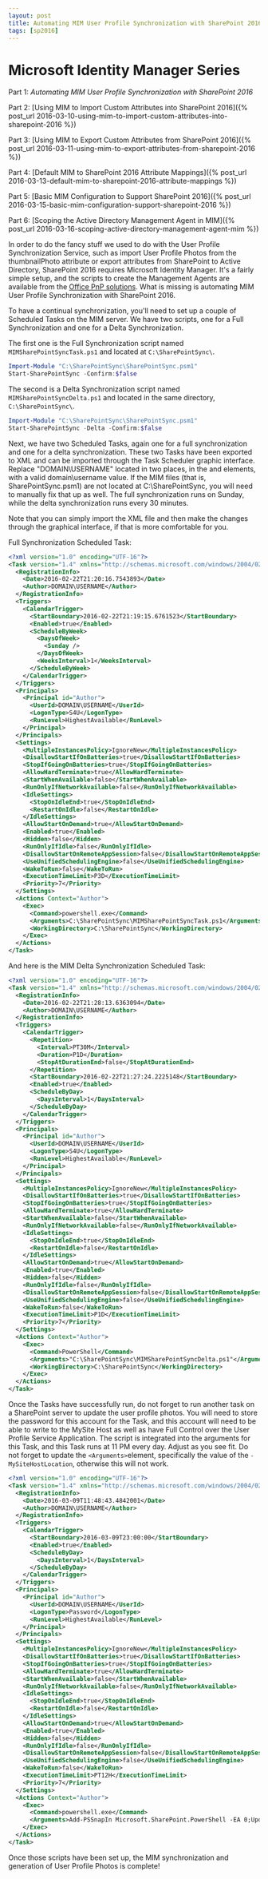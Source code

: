 ```yaml
---
layout: post
title: Automating MIM User Profile Synchronization with SharePoint 2016
tags: [sp2016]
---
```


# Microsoft Identity Manager Series

Part 1: _Automating MIM User Profile Synchronization with SharePoint 2016_

Part 2: [Using MIM to Import Custom Attributes into SharePoint 2016]({% post_url 2016-03-10-using-mim-to-import-custom-attributes-into-sharepoint-2016 %})

Part 3: [Using MIM to Export Custom Attributes from SharePoint 2016]({% post_url 2016-03-11-using-mim-to-export-attributes-from-sharepoint-2016 %})

Part 4: [Default MIM to SharePoint 2016 Attribute Mappings]({% post_url 2016-03-13-default-mim-to-sharepoint-2016-attribute-mappings %})

Part 5: [Basic MIM Configuration to Support SharePoint 2016]({% post_url 2016-03-15-basic-mim-configuration-support-sharepoint-2016 %})

Part 6: [Scoping the Active Directory Management Agent in MIM]({% post_url 2016-03-16-scoping-active-directory-management-agent-mim %})

In order to do the fancy stuff we used to do with the User Profile Synchronization Service, such as import User Profile Photos from the thumbnailPhoto attribute or export attributes from SharePoint to Active Directory, SharePoint 2016 requires Microsoft Identity Manager. It's a fairly simple setup, and the scripts to create the Management Agents are available from the [Office PnP solutions](https://github.com/OfficeDev/PnP-Tools/tree/master/Solutions/UserProfile.MIMSync). What is missing is automating MIM User Profile Synchronization with SharePoint 2016.

To have a continual synchronization, you'll need to set up a couple of Scheduled Tasks on the MIM server. We have two scripts, one for a Full Synchronization and one for a Delta Synchronization.

The first one is the Full Synchronization script named `MIMSharePointSyncTask.ps1` and located at `C:\SharePointSync\`.

```powershell
Import-Module "C:\SharePointSync\SharePointSync.psm1"
Start-SharePointSync -Confirm:$false
```

The second is a Delta Synchronization script named `MIMSharePointSyncDelta.ps1` and located in the same directory, `C:\SharePointSync\`.

```powershell
Import-Module "C:\SharePointSync\SharePointSync.psm1"
Start-SharePointSync -Delta -Confirm:$false
```

Next, we have two Scheduled Tasks, again one for a full synchronization and one for a delta synchronization. These two Tasks have been exported to XML and can be imported through the Task Scheduler graphic interface. Replace "DOMAIN\USERNAME" located in two places, in the <Author> and <UserId> elements, with a valid domain\username value. If the MIM files (that is, SharePointSync.psm1) are not located at C:\SharePointSync, you will need to manually fix that up as well. The full synchronization runs on Sunday, while the delta synchronization runs every 30 minutes.

Note that you can simply import the XML file and then make the changes through the graphical interface, if that is more comfortable for you.

Full Synchronization Scheduled Task:

```xml
<?xml version="1.0" encoding="UTF-16"?>
<Task version="1.4" xmlns="http://schemas.microsoft.com/windows/2004/02/mit/task">
  <RegistrationInfo>
    <Date>2016-02-22T21:20:16.7543893</Date>
    <Author>DOMAIN\USERNAME</Author>
  </RegistrationInfo>
  <Triggers>
    <CalendarTrigger>
      <StartBoundary>2016-02-22T21:19:15.6761523</StartBoundary>
      <Enabled>true</Enabled>
      <ScheduleByWeek>
        <DaysOfWeek>
          <Sunday />
        </DaysOfWeek>
        <WeeksInterval>1</WeeksInterval>
      </ScheduleByWeek>
    </CalendarTrigger>
  </Triggers>
  <Principals>
    <Principal id="Author">
      <UserId>DOMAIN\USERNAME</UserId>
      <LogonType>S4U</LogonType>
      <RunLevel>HighestAvailable</RunLevel>
    </Principal>
  </Principals>
  <Settings>
    <MultipleInstancesPolicy>IgnoreNew</MultipleInstancesPolicy>
    <DisallowStartIfOnBatteries>true</DisallowStartIfOnBatteries>
    <StopIfGoingOnBatteries>true</StopIfGoingOnBatteries>
    <AllowHardTerminate>true</AllowHardTerminate>
    <StartWhenAvailable>false</StartWhenAvailable>
    <RunOnlyIfNetworkAvailable>false</RunOnlyIfNetworkAvailable>
    <IdleSettings>
      <StopOnIdleEnd>true</StopOnIdleEnd>
      <RestartOnIdle>false</RestartOnIdle>
    </IdleSettings>
    <AllowStartOnDemand>true</AllowStartOnDemand>
    <Enabled>true</Enabled>
    <Hidden>false</Hidden>
    <RunOnlyIfIdle>false</RunOnlyIfIdle>
    <DisallowStartOnRemoteAppSession>false</DisallowStartOnRemoteAppSession>
    <UseUnifiedSchedulingEngine>false</UseUnifiedSchedulingEngine>
    <WakeToRun>false</WakeToRun>
    <ExecutionTimeLimit>P3D</ExecutionTimeLimit>
    <Priority>7</Priority>
  </Settings>
  <Actions Context="Author">
    <Exec>
      <Command>powershell.exe</Command>
      <Arguments>C:\SharePointSync\MIMSharePointSyncTask.ps1</Arguments>
      <WorkingDirectory>C:\SharePointSync</WorkingDirectory>
    </Exec>
  </Actions>
</Task>
```

And here is the MIM Delta Synchronization Scheduled Task:

```xml
<?xml version="1.0" encoding="UTF-16"?>
<Task version="1.4" xmlns="http://schemas.microsoft.com/windows/2004/02/mit/task">
  <RegistrationInfo>
    <Date>2016-02-22T21:28:13.6363094</Date>
    <Author>DOMAIN\USERNAME</Author>
  </RegistrationInfo>
  <Triggers>
    <CalendarTrigger>
      <Repetition>
        <Interval>PT30M</Interval>
        <Duration>P1D</Duration>
        <StopAtDurationEnd>false</StopAtDurationEnd>
      </Repetition>
      <StartBoundary>2016-02-22T21:27:24.2225148</StartBoundary>
      <Enabled>true</Enabled>
      <ScheduleByDay>
        <DaysInterval>1</DaysInterval>
      </ScheduleByDay>
    </CalendarTrigger>
  </Triggers>
  <Principals>
    <Principal id="Author">
      <UserId>DOMAIN\USERNAME</UserId>
      <LogonType>S4U</LogonType>
      <RunLevel>HighestAvailable</RunLevel>
    </Principal>
  </Principals>
  <Settings>
    <MultipleInstancesPolicy>IgnoreNew</MultipleInstancesPolicy>
    <DisallowStartIfOnBatteries>true</DisallowStartIfOnBatteries>
    <StopIfGoingOnBatteries>true</StopIfGoingOnBatteries>
    <AllowHardTerminate>true</AllowHardTerminate>
    <StartWhenAvailable>false</StartWhenAvailable>
    <RunOnlyIfNetworkAvailable>false</RunOnlyIfNetworkAvailable>
    <IdleSettings>
      <StopOnIdleEnd>true</StopOnIdleEnd>
      <RestartOnIdle>false</RestartOnIdle>
    </IdleSettings>
    <AllowStartOnDemand>true</AllowStartOnDemand>
    <Enabled>true</Enabled>
    <Hidden>false</Hidden>
    <RunOnlyIfIdle>false</RunOnlyIfIdle>
    <DisallowStartOnRemoteAppSession>false</DisallowStartOnRemoteAppSession>
    <UseUnifiedSchedulingEngine>false</UseUnifiedSchedulingEngine>
    <WakeToRun>false</WakeToRun>
    <ExecutionTimeLimit>P1D</ExecutionTimeLimit>
    <Priority>7</Priority>
  </Settings>
  <Actions Context="Author">
    <Exec>
      <Command>PowerShell</Command>
      <Arguments>"C:\SharePointSync\MIMSharePointSyncDelta.ps1"</Arguments>
      <WorkingDirectory>C:\SharePointSync</WorkingDirectory>
    </Exec>
  </Actions>
</Task>
```

Once the Tasks have successfully run, do not forget to run another task on a SharePoint server to update the user profile photos. You will need to store the password for this account for the Task, and this account will need to be able to write to the MySite Host as well as have Full Control over the User Profile Service Application. The script is integrated into the arguments for this Task, and this Task runs at 11 PM every day. Adjust as you see fit. Do not forget to update the `<Arguments>`element, specifically the value of the `-MySiteHostLocation`, otherwise this will not work.

```xml
<?xml version="1.0" encoding="UTF-16"?>
<Task version="1.4" xmlns="http://schemas.microsoft.com/windows/2004/02/mit/task">
  <RegistrationInfo>
    <Date>2016-03-09T11:48:43.4842001</Date>
    <Author>DOMAIN\USERNAME</Author>
  </RegistrationInfo>
  <Triggers>
    <CalendarTrigger>
      <StartBoundary>2016-03-09T23:00:00</StartBoundary>
      <Enabled>true</Enabled>
      <ScheduleByDay>
        <DaysInterval>1</DaysInterval>
      </ScheduleByDay>
    </CalendarTrigger>
  </Triggers>
  <Principals>
    <Principal id="Author">
      <UserId>DOMAIN\USERNAME</UserId>
      <LogonType>Password</LogonType>
      <RunLevel>HighestAvailable</RunLevel>
    </Principal>
  </Principals>
  <Settings>
    <MultipleInstancesPolicy>IgnoreNew</MultipleInstancesPolicy>
    <DisallowStartIfOnBatteries>true</DisallowStartIfOnBatteries>
    <StopIfGoingOnBatteries>true</StopIfGoingOnBatteries>
    <AllowHardTerminate>true</AllowHardTerminate>
    <StartWhenAvailable>false</StartWhenAvailable>
    <RunOnlyIfNetworkAvailable>false</RunOnlyIfNetworkAvailable>
    <IdleSettings>
      <StopOnIdleEnd>true</StopOnIdleEnd>
      <RestartOnIdle>false</RestartOnIdle>
    </IdleSettings>
    <AllowStartOnDemand>true</AllowStartOnDemand>
    <Enabled>true</Enabled>
    <Hidden>false</Hidden>
    <RunOnlyIfIdle>false</RunOnlyIfIdle>
    <DisallowStartOnRemoteAppSession>false</DisallowStartOnRemoteAppSession>
    <UseUnifiedSchedulingEngine>false</UseUnifiedSchedulingEngine>
    <WakeToRun>false</WakeToRun>
    <ExecutionTimeLimit>PT12H</ExecutionTimeLimit>
    <Priority>7</Priority>
  </Settings>
  <Actions Context="Author">
    <Exec>
      <Command>powershell.exe</Command>
      <Arguments>Add-PSSnapIn Microsoft.SharePoint.PowerShell -EA 0;Update-SPProfilePhotoStore -MySiteHostLocation https://mySiteHost.domain.com -CreateThumbnailsForImportedPhotos 1</Arguments>
    </Exec>
  </Actions>
</Task>
```

Once those scripts have been set up, the MIM synchronization and generation of User Profile Photos is complete!